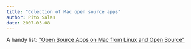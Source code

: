```yaml
---
title: "Colection of Mac open source apps"
author: Pito Salas
date: 2007-03-08
---
```




A handy list: ["Open Source Apps on Mac from Linux and Open
Source"](<http://linux.wordpress.com/open-source-apps-on-mac/>)


